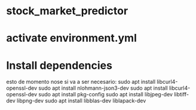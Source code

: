 # stock_market_predictor

# activate environment.yml

# Install dependencies

esto de momento nose si va a ser necesario:
sudo apt install libcurl4-openssl-dev
sudo apt install nlohmann-json3-dev
sudo apt install libcurl4-openssl-dev
sudo apt install pkg-config
sudo apt install libjpeg-dev libtiff-dev libpng-dev
sudo apt install libblas-dev liblapack-dev
